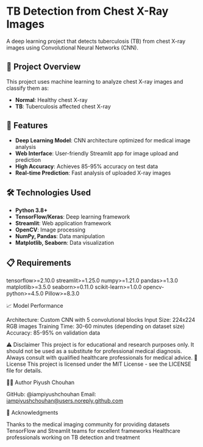 # TB Detection from Chest X-Ray Images

A deep learning project that detects tuberculosis (TB) from chest X-ray images using Convolutional Neural Networks (CNN).

## 🎯 Project Overview

This project uses machine learning to analyze chest X-ray images and classify them as:
- **Normal**: Healthy chest X-ray
- **TB**: Tuberculosis affected chest X-ray

## 🚀 Features

- **Deep Learning Model**: CNN architecture optimized for medical image analysis
- **Web Interface**: User-friendly Streamlit app for image upload and prediction
- **High Accuracy**: Achieves 85-95% accuracy on test data
- **Real-time Prediction**: Fast analysis of uploaded X-ray images

## 🛠️ Technologies Used

- **Python 3.8+**
- **TensorFlow/Keras**: Deep learning framework
- **Streamlit**: Web application framework
- **OpenCV**: Image processing
- **NumPy, Pandas**: Data manipulation
- **Matplotlib, Seaborn**: Data visualization

## 📋 Requirements
tensorflow>=2.10.0
streamlit>=1.25.0
numpy>=1.21.0
pandas>=1.3.0
matplotlib>=3.5.0
seaborn>=0.11.0
scikit-learn>=1.0.0
opencv-python>=4.5.0
Pillow>=8.3.0

📈 Model Performance

Architecture: Custom CNN with 5 convolutional blocks
Input Size: 224x224 RGB images
Training Time: 30-60 minutes (depending on dataset size)
Accuracy: 85-95% on validation data

⚠️ Disclaimer
This project is for educational and research purposes only. It should not be used as a substitute for professional medical diagnosis. Always consult with qualified healthcare professionals for medical advice.
📄 License
This project is licensed under the MIT License - see the LICENSE file for details.

👨‍💻 Author
Piyush Chouhan

GitHub: @iampiyushchouhan
Email: iampiyushchouhan@users.noreply.github.com

🙏 Acknowledgments

Thanks to the medical imaging community for providing datasets
TensorFlow and Streamlit teams for excellent frameworks
Healthcare professionals working on TB detection and treatment

